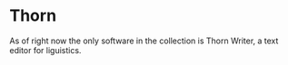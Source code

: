 # Thorn
As of right now the only software in the collection is Thorn Writer, a text editor for liguistics.
